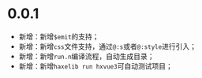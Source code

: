 # 0.0.1
- 新增：新增`$emit`的支持；
- 新增：新增`css`文件支持，通过`@:s`或者`@:style`进行引入；
- 新增：新增`run.n`编译流程，自动生成目录；
- 新增：新增`haxelib run hxvue3`可自动测试项目；